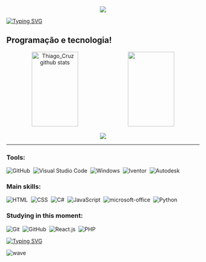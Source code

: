 <div align="center">
<img src="https://user-images.githubusercontent.com/101190863/187051517-ba4e5b0c-a4dc-4afe-a548-676bee320b84.gif">
</div>


[![Typing SVG](https://readme-typing-svg.herokuapp.com/?color=F4A460&size=42&center=true&vCenter=true&width=1000&lines=HELLO,+MY+NAME+is+Thiago+Silva+Da+Cruz;I'm+17+years+old;I+from+Santana+de+Parnaíba,+SP;I+study+systems+development+at+Etec;Be+Welcome!+:%29)](https://git.io/typing-svg)
 </p> 

## Programação e tecnologia!
<div align="center">  
  <img width="49%" height="195px" src="https://github-readme-stats.vercel.app/api?username=mistickesterio&show_icons=true&count_private=true&hide_border=true&title_color=00bfbf&icon_color=00bfbf&text_color=c9d1d9&bg_color=0d1117" alt="Thiago_Cruz github stats" /> 
  <img width="49%" height="195px" src="https://github-readme-stats.vercel.app/api/top-langs/?username=mistickesterio&layout=compact&hide_border=true&title_color=00bfbf&text_color=00bfbf&bg_color=0d1117" />
</div>
<p align="center">
  <img src="https://github-profile-trophy.vercel.app/?username=mistickesterio&theme=dracula&row=2&no-bg=true&column=3&margin-w=15&margin-h=15" />
</p>
  
  ----------------------------------------------
  
 ### Tools:
 ![GitHub](https://img.shields.io/badge/-GitHub-0D1117?style=for-the-badge&logo=github&labelColor=0D1117)&nbsp; 
 ![Visual Studio Code](https://img.shields.io/badge/-visual_studio_code-0D1117?style=for-the-badge&logo=visual-studio-code&labelColor=0D1117)&nbsp; 
 ![Windows](https://img.shields.io/badge/-Windows-0D1117?style=for-the-badge&logo=windows&labelColor=0D1117)&nbsp;
 ![Iventor](https://img.shields.io/badge/-iventor-0D1117?style=for-the-badge&iventor-autodesk&labelColor=0D1117)&nbsp;
 ![Autodesk](https://img.shields.io/badge/-Autodesk-0D1117?style=for-the-badge&autodesk-autodesk&labelColor=0D1117)&nbsp;

### Main skills: 
 ![HTML](https://img.shields.io/badge/-HTML-0D1117?style=for-the-badge&logo=html5&labelColor=0D1117)&nbsp; 
 ![CSS](https://img.shields.io/badge/-CSS-0D1117?style=for-the-badge&logo=CSS3&logoColor=1572B6&labelColor=0D1117)&nbsp;
 ![C#](https://img.shields.io/badge/-csharp-0D1117?style=for-the-badge&logo=c#3&logoColor=1572B6&labelColor=0D1117)&nbsp;
 ![JavaScript](https://img.shields.io/badge/-JavaScript-0D1117?style=for-the-badge&logo=javascript&labelColor=0D1117&textColor=0D1117)&nbsp;
 ![microsoft-office](https://img.shields.io/badge/-microsoft_office-0D1117?style=for-the-badge&logo=microsoft-office&labelColor=0D1117)&nbsp; 
 ![Python](https://img.shields.io/badge/-Python-0D1117?style=for-the-badge&logo=python&labelColor=0D1117&textColor=0D1117)&nbsp;
  

### Studying in this moment: 
 ![Git](https://img.shields.io/badge/-Git-0D1117?style=for-the-badge&logo=git&labelColor=0D1117)&nbsp; 
 ![GitHub](https://img.shields.io/badge/-GitHub-0D1117?style=for-the-badge&logo=github&labelColor=0D1117)&nbsp;
 ![React.js](https://img.shields.io/badge/-React.js-0D1117?style=for-the-badge&logo=react&labelColor=0D1117)&nbsp;
 ![PHP](https://img.shields.io/badge/-Php-0D1117?style=for-the-badge&logo=php&labelColor=0D1117&textColor=0D1117)&nbsp;
 
[![Typing SVG](https://readme-typing-svg.herokuapp.com/?color=F4A460&size=45&center=true&vCenter=true&width=1000&lines=Follow+me!+:%29)](https://git.io/typing-svg)
  
![wave](https://user-images.githubusercontent.com/101190863/187051634-ccd2374c-d25c-4ffe-8392-e1ca0ed2e1b8.gif)
